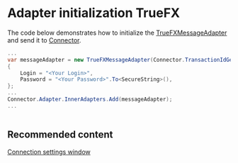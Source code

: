 # Adapter initialization TrueFX

The code below demonstrates how to initialize the [TrueFXMessageAdapter](xref:StockSharp.TrueFX.TrueFXMessageAdapter) and send it to [Connector](xref:StockSharp.Algo.Connector).

```cs
...	
var messageAdapter = new TrueFXMessageAdapter(Connector.TransactionIdGenerator)
{
    Login = "<Your Login>",
    Password = "<Your Password>".To<SecureString>(),
};
...	
Connector.Adapter.InnerAdapters.Add(messageAdapter);
...	
							
```

## Recommended content

[Connection settings window](../../../graphical_user_interface/connection_settings_window.md)

